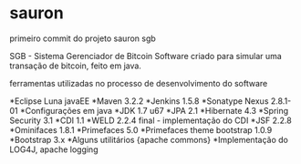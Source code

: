 sauron
======

primeiro commit do projeto sauron sgb

SGB - Sistema Gerenciador de Bitcoin
Software criado para simular uma transação de bitcoin, feito em java.

ferramentas utilizadas no processo de desenvolvimento do software

*Eclipse Luna javaEE
*Maven 3.2.2
*Jenkins 1.5.8
*Sonatype Nexus 2.8.1-01
*Configurações em java
*JDK 1.7 u67
*JPA 2.1
*Hibernate 4.3
*Spring Security 3.1
*CDI 1.1
*WELD 2.2.4 final - implementação do CDI
*JSF 2.2.8
*Ominifaces 1.8.1
*Primefaces 5.0
*Primefaces theme bootstrap 1.0.9
*Bootstrap 3.x
*Alguns utilitários {apache commons}
*Implementação do LOG4J, apache logging
